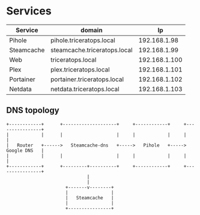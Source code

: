 # Services

| Service    | domain                       | Ip            |
| ---------- | ---------------------------- | ------------- |
| Pihole     | pihole.triceratops.local     | 192.168.1.98  |
| Steamcache | steamcache.triceratops.local | 192.168.1.99  |
| Web        | triceratops.local            | 192.168.1.100 |
| Plex       | plex.triceratops.local       | 192.168.1.101 |
| Portainer  | portainer.triceratops.local  | 192.168.1.102 |
| Netdata    | netdata.triceratops.local    | 192.168.1.103 |

## DNS topology

```
+------------+      +--------------------+     +------------+     +----------------+
|            |      |                    |     |            |     |                |
|   Router   +------>   Steamcache-dns   +----->   Pihole   +----->   Google DNS   |
|            |      |                    |     |            |     |                |
+------------+      +---------+----------+     +------------+     +----------------+
                              |
                              |
                      +-------v--------+
                      |                |
                      |   Steamcache   |
                      |                |
                      +----------------+

```
